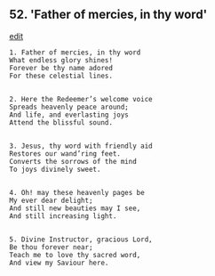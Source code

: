 
## 52.  'Father of mercies, in thy word'
[edit](https://docs.google.com/document/d/1XSvcO8FczRoANmjnLseErk%2DdCB_MpAnx/edit?mode=html)



    1. Father of mercies, in thy word
    What endless glory shines!
    Forever be thy name adored
    For these celestial lines.


    2. Here the Redeemer’s welcome voice
    Spreads heavenly peace around;
    And life, and everlasting joys
    Attend the blissful sound.


    3. Jesus, thy word with friendly aid
    Restores our wand’ring feet.
    Converts the sorrows of the mind
    To joys divinely sweet.


    4. Oh! may these heavenly pages be
    My ever dear delight;
    And still new beauties may I see,
    And still increasing light.


    5. Divine Instructor, gracious Lord,
    Be thou forever near;
    Teach me to love thy sacred word,
    And view my Saviour here.
